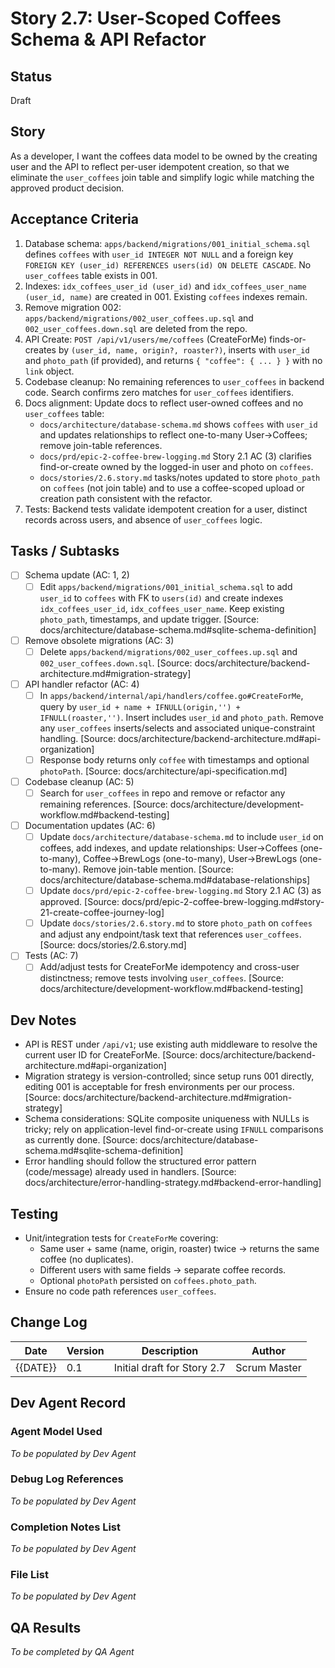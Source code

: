 # Story 2.7: User-Scoped Coffees Schema & API Refactor

## Status
Draft

## Story
As a developer, I want the coffees data model to be owned by the creating user and the API to reflect per-user idempotent creation, so that we eliminate the `user_coffees` join table and simplify logic while matching the approved product decision.

## Acceptance Criteria
1. Database schema: `apps/backend/migrations/001_initial_schema.sql` defines `coffees` with `user_id INTEGER NOT NULL` and a foreign key `FOREIGN KEY (user_id) REFERENCES users(id) ON DELETE CASCADE`. No `user_coffees` table exists in 001.
2. Indexes: `idx_coffees_user_id (user_id)` and `idx_coffees_user_name (user_id, name)` are created in 001. Existing `coffees` indexes remain.
3. Remove migration 002: `apps/backend/migrations/002_user_coffees.up.sql` and `002_user_coffees.down.sql` are deleted from the repo.
4. API Create: `POST /api/v1/users/me/coffees` (CreateForMe) finds-or-creates by `(user_id, name, origin?, roaster?)`, inserts with `user_id` and `photo_path` (if provided), and returns `{ "coffee": { ... } }` with no `link` object.
5. Codebase cleanup: No remaining references to `user_coffees` in backend code. Search confirms zero matches for `user_coffees` identifiers.
6. Docs alignment: Update docs to reflect user-owned coffees and no `user_coffees` table:
   - `docs/architecture/database-schema.md` shows `coffees` with `user_id` and updates relationships to reflect one-to-many User→Coffees; remove join-table references.
   - `docs/prd/epic-2-coffee-brew-logging.md` Story 2.1 AC (3) clarifies find-or-create owned by the logged-in user and photo on `coffees`.
   - `docs/stories/2.6.story.md` tasks/notes updated to store `photo_path` on `coffees` (not join table) and to use a coffee-scoped upload or creation path consistent with the refactor.
7. Tests: Backend tests validate idempotent creation for a user, distinct records across users, and absence of `user_coffees` logic.

## Tasks / Subtasks
- [ ] Schema update (AC: 1, 2)
  - [ ] Edit `apps/backend/migrations/001_initial_schema.sql` to add `user_id` to `coffees` with FK to `users(id)` and create indexes `idx_coffees_user_id`, `idx_coffees_user_name`. Keep existing `photo_path`, timestamps, and update trigger. [Source: docs/architecture/database-schema.md#sqlite-schema-definition]
- [ ] Remove obsolete migrations (AC: 3)
  - [ ] Delete `apps/backend/migrations/002_user_coffees.up.sql` and `002_user_coffees.down.sql`. [Source: docs/architecture/backend-architecture.md#migration-strategy]
- [ ] API handler refactor (AC: 4)
  - [ ] In `apps/backend/internal/api/handlers/coffee.go#CreateForMe`, query by `user_id + name + IFNULL(origin,'') + IFNULL(roaster,'')`. Insert includes `user_id` and `photo_path`. Remove any `user_coffees` inserts/selects and associated unique-constraint handling. [Source: docs/architecture/backend-architecture.md#api-organization]
  - [ ] Response body returns only `coffee` with timestamps and optional `photoPath`. [Source: docs/architecture/api-specification.md]
- [ ] Codebase cleanup (AC: 5)
  - [ ] Search for `user_coffees` in repo and remove or refactor any remaining references. [Source: docs/architecture/development-workflow.md#backend-testing]
- [ ] Documentation updates (AC: 6)
  - [ ] Update `docs/architecture/database-schema.md` to include `user_id` on coffees, add indexes, and update relationships: User→Coffees (one-to-many), Coffee→BrewLogs (one-to-many), User→BrewLogs (one-to-many). Remove join-table mention. [Source: docs/architecture/database-schema.md#database-relationships]
  - [ ] Update `docs/prd/epic-2-coffee-brew-logging.md` Story 2.1 AC (3) as approved. [Source: docs/prd/epic-2-coffee-brew-logging.md#story-21-create-coffee-journey-log]
  - [ ] Update `docs/stories/2.6.story.md` to store `photo_path` on `coffees` and adjust any endpoint/task text that references `user_coffees`. [Source: docs/stories/2.6.story.md]
- [ ] Tests (AC: 7)
  - [ ] Add/adjust tests for CreateForMe idempotency and cross-user distinctness; remove tests involving `user_coffees`. [Source: docs/architecture/development-workflow.md#backend-testing]

## Dev Notes
- API is REST under `/api/v1`; use existing auth middleware to resolve the current user ID for CreateForMe. [Source: docs/architecture/backend-architecture.md#api-organization]
- Migration strategy is version-controlled; since setup runs 001 directly, editing 001 is acceptable for fresh environments per our process. [Source: docs/architecture/backend-architecture.md#migration-strategy]
- Schema considerations: SQLite composite uniqueness with NULLs is tricky; rely on application-level find-or-create using `IFNULL` comparisons as currently done. [Source: docs/architecture/database-schema.md#sqlite-schema-definition]
- Error handling should follow the structured error pattern (code/message) already used in handlers. [Source: docs/architecture/error-handling-strategy.md#backend-error-handling]

## Testing
- Unit/integration tests for `CreateForMe` covering:
  - Same user + same (name, origin, roaster) twice → returns the same coffee (no duplicates).
  - Different users with same fields → separate coffee records.
  - Optional `photoPath` persisted on `coffees.photo_path`.
- Ensure no code path references `user_coffees`.

## Change Log
| Date | Version | Description | Author |
| ---- | ------- | ----------- | ------ |
| {{DATE}} | 0.1 | Initial draft for Story 2.7 | Scrum Master |

## Dev Agent Record
### Agent Model Used
_To be populated by Dev Agent_

### Debug Log References
_To be populated by Dev Agent_

### Completion Notes List
_To be populated by Dev Agent_

### File List
_To be populated by Dev Agent_

## QA Results
_To be completed by QA Agent_

